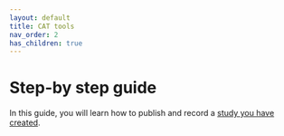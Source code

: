 ```yaml
---
layout: default
title: CAT tools
nav_order: 2
has_children: true
---
```


# **Step-by step guide**

In this guide, you will learn how to publish and record a [study you have created](https://www.youtube.com/watch?v=E6G3ZI9JKBQ).